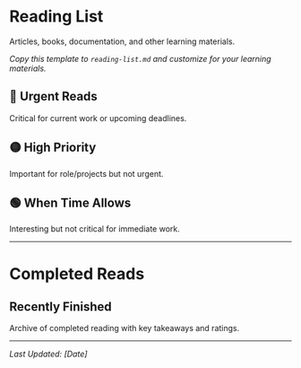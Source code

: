 # Reading List

Articles, books, documentation, and other learning materials.

*Copy this template to `reading-list.md` and customize for your learning materials.*

## 🔴 Urgent Reads
Critical for current work or upcoming deadlines.

## 🟡 High Priority  
Important for role/projects but not urgent.

## 🟢 When Time Allows
Interesting but not critical for immediate work.

---

# Completed Reads

## Recently Finished
Archive of completed reading with key takeaways and ratings.

---
*Last Updated: [Date]*